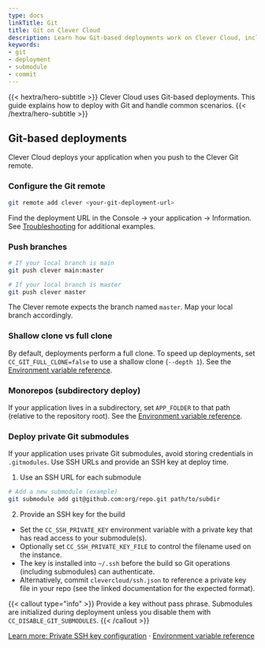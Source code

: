 ```yaml
---
type: docs
linkTitle: Git
title: Git on Clever Cloud
description: Learn how Git-based deployments work on Clever Cloud, including remotes, branches, shallow clones, monorepos, and private submodules
keywords:
- git
- deployment
- submodule
- commit
---
```

{{< hextra/hero-subtitle >}}
  Clever Cloud uses Git-based deployments. This guide explains how to deploy with Git and handle common scenarios.
{{< /hextra/hero-subtitle >}}
## Git-based deployments

Clever Cloud deploys your application when you push to the Clever Git remote.

### Configure the Git remote

```bash
git remote add clever <your-git-deployment-url>
```

Find the deployment URL in the Console → your application → Information. See [Troubleshooting](/doc/find-help/troubleshooting/) for additional examples.

### Push branches

```bash
# If your local branch is main
git push clever main:master

# If your local branch is master
git push clever master
```

The Clever remote expects the branch named `master`. Map your local branch accordingly.

### Shallow clone vs full clone

By default, deployments perform a full clone. To speed up deployments, set `CC_GIT_FULL_CLONE=false` to use a shallow clone (`--depth 1`). See the [Environment variable reference](/doc/reference/reference-environment-variables/#variables-you-can-define).

### Monorepos (subdirectory deploy)

If your application lives in a subdirectory, set `APP_FOLDER` to that path (relative to the repository root). See the [Environment variable reference](/doc/reference/reference-environment-variables/#variables-you-can-define).

### Deploy private Git submodules

If your application uses private Git submodules, avoid storing credentials in `.gitmodules`. Use SSH URLs and provide an SSH key at deploy time.

1. Use an SSH URL for each submodule

```bash
# Add a new submodule (example)
git submodule add git@github.com:org/repo.git path/to/subdir
```

2. Provide an SSH key for the build

  - Set the `CC_SSH_PRIVATE_KEY` environment variable with a private key that has read access to your submodule(s).
  - Optionally set `CC_SSH_PRIVATE_KEY_FILE` to control the filename used on the instance.
  - The key is installed into `~/.ssh` before the build so Git operations (including submodules) can authenticate.
  - Alternatively, commit `clevercloud/ssh.json` to reference a private key file in your repo (see the linked documentation for the expected format).

{{< callout type="info" >}}
Provide a key without pass phrase. Submodules are initialized during deployment unless you disable them with `CC_DISABLE_GIT_SUBMODULES`.
{{< /callout >}}

[Learn more: Private SSH key configuration](/doc/reference/common-configuration/#private-ssh-key) · [Environment variable reference](/doc/reference/reference-environment-variables/)

